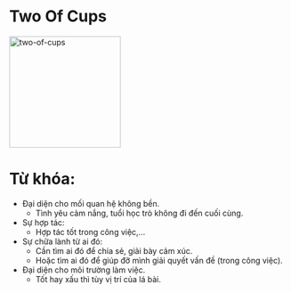 # Two Of Cups

<img style="width: 200px;" alt="two-of-cups"
  src="https://www.alittlesparkofjoy.com/wp-content/uploads/2020/07/two-of-cups-tarot-card.jpg">

**Từ khóa:**
===

* Đại diện cho mối quan hệ không bền.
  * Tình yêu cảm nắng, tuổi học trò không đi đến cuối cùng.
* Sự hợp tác:
  * Hợp tác tốt trong công việc,...
* Sự chữa lành từ ai đó:
  * Cần tìm ai đó để chia sẻ, giải bày cảm xúc.
  * Hoặc tìm ai đó để giúp đỡ mình giải quyết vấn đề (trong công việc).
* Đại diện cho môi trường làm việc.
  * Tốt hay xấu thì tùy vị trí của lá bài.
